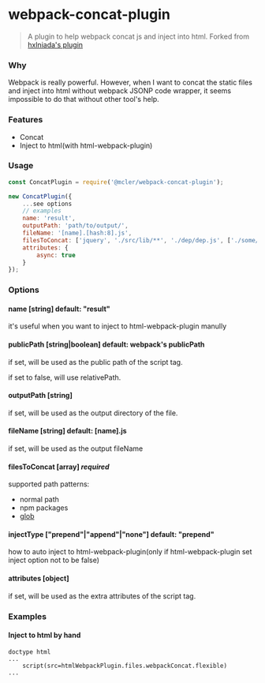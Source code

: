 # webpack-concat-plugin

> A plugin to help webpack concat js and inject into html. Forked from [hxlniada's plugin](https://github.com/hxlniada/webpack-concat-plugin)

### Why

Webpack is really powerful. However, when I want to concat the static files and inject into html without webpack JSONP code wrapper, it seems impossible to do that without other tool's help.

<!--
### Install

```
npm install github:mcler/webpack-concat-plugin --save-dev

yarn add github:mcler/webpack-concat-plugin --dev
```
-->

### Features

- Concat
- Inject to html(with html-webpack-plugin)

### Usage

```javascript
const ConcatPlugin = require('@mcler/webpack-concat-plugin');

new ConcatPlugin({
    ...see options
    // examples
    name: 'result',
    outputPath: 'path/to/output/',
    fileName: '[name].[hash:8].js',
    filesToConcat: ['jquery', './src/lib/**', './dep/dep.js', ['./some/**', '!./some/excludes/**']],
    attributes: {
        async: true
    }
});

```

### Options

#### name [string] default: "result"
it's useful when you want to inject to html-webpack-plugin manully

#### publicPath [string|boolean] default: webpack's publicPath
if set, will be used as the public path of the script tag.

if set to false, will use relativePath.

#### outputPath [string]
if set, will be used as the output directory of the file.

#### fileName [string] default: [name].js
if set, will be used as the output fileName

#### filesToConcat [array] *required*
supported path patterns:
* normal path
* npm packages
* [glob](https://github.com/sindresorhus/globby)

#### injectType ["prepend"|"append"|"none"] default: "prepend"
how to auto inject to html-webpack-plugin(only if html-webpack-plugin set inject option not to be false)

#### attributes [object]
if set, will be used as the extra attributes of the script tag.

### Examples
#### Inject to html by hand

```
doctype html
...
    script(src=htmlWebpackPlugin.files.webpackConcat.flexible)
...
```
